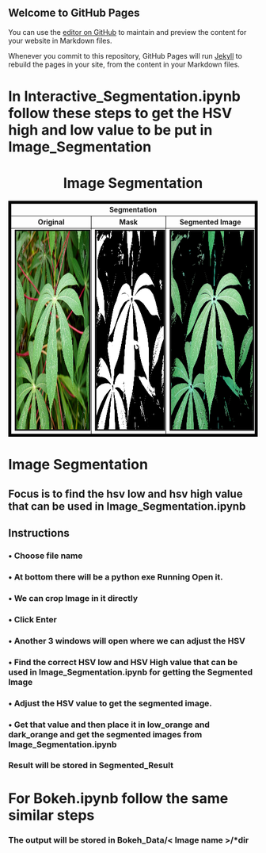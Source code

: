 ## Welcome to GitHub Pages

You can use the [editor on GitHub](https://github.com/Vishnu2001RV/Image_Segmentation/edit/main/docs/index.md) to maintain and preview the content for your website in Markdown files.

Whenever you commit to this repository, GitHub Pages will run [Jekyll](https://jekyllrb.com/) to rebuild the pages in your site, from the content in your Markdown files.
# In Interactive_Segmentation.ipynb follow these steps to get the HSV high and low value to be put in Image_Segmentation

<h1 align="center">Image Segmentation</h1>
<table border="5" bordercolor="black" align="center">
        <tr>
            <th colspan="3">Segmentation</th> 
        </tr>
        <tr>
            <th>Original</th>
            <th>Mask</th>
            <th>Segmented Image</th>
        </tr>
        <tr>
            <td><img src="Markdown_Images/leaf2.jpg" alt="" border=3 height=400 width=400></img></td>
            <td><img src="Markdown_Images/ProperSegmentation_Mask.jpg" alt="" border=3 height=400 width=400></img></td>
            <td><img src="Markdown_Images/ProperSegmentation_Result.jpg" alt="" border=3 height=400 width=400></img></td>
        </tr>
</table>


# Image Segmentation

## Focus is to find the hsv low and hsv high value that can be used in Image_Segmentation.ipynb

## Instructions

<h3>• Choose file name</h3>

<h3>• At bottom there will be a python exe Running Open it.</h3>

<h3>• We can crop Image in it directly</h3>

<h3>• Click Enter</h3>

<h3>• Another 3 windows will open where we can adjust the HSV</h3>

<h3>• Find the correct HSV low and HSV High value that can be used in Image_Segmentation.ipynb for getting the Segmented Image</h3>

<h3>• Adjust the HSV value to get the segmented image.</h3>

<h3>• Get that value and then place it in low_orange and dark_orange and get the segmented images from Image_Segmentation.ipynb</h3>

<h3>Result will be stored in Segmented_Result</h3>

# For Bokeh.ipynb follow the same similar steps

<h3>The output will be stored in Bokeh_Data/< Image name >/*dir</h3>
